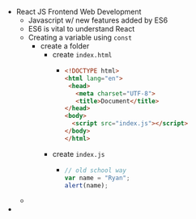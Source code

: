 - React JS Frontend Web Development
	- Javascript w/ new features added by ES6
	- ES6 is vital to understand React
	- Creating a variable using `const`
		- create a folder
			- create `index.html`
				- ```html
				  <!DOCTYPE html>
				  <html lang="en">
				   <head>
				     <meta charset="UTF-8">
				     <title>Document</title>
				  </head>
				  <body>
				    <script src="index.js"></script>
				  </body>
				  </html>
				  ```
			- create `index.js`
				- ```javascript
				  // old school way
				  var name = "Ryan";
				  alert(name);
				  
				  ```
	-
-